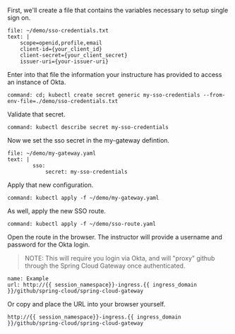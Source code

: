 First, we'll create a file that contains the variables necessary to setup single sign on.

```editor:append-lines-to-file
file: ~/demo/sso-credentials.txt
text: |
    scope=openid,profile,email
    client-id={your_client_id}
    client-secret={your_client_secret}
    issuer-uri={your-issuer-uri}
```

Enter into that file the information your instructure has provided to access an instance of Okta.

```terminal:execute
command: cd; kubectl create secret generic my-sso-credentials --from-env-file=./demo/sso-credentials.txt
```

Validate that secret.

```terminal:execute
command: kubectl describe secret my-sso-credentials
```

Now we set the sso secret in the my-gateway defintion.

```editor:append-lines-to-file
file: ~/demo/my-gateway.yaml
text: |
        sso:
            secret: my-sso-credentials
```

Apply that new configuration.

```terminal:execute
command: kubectl apply -f ~/demo/my-gateway.yaml
```

As well, apply the new SSO route.

```terminal:execute
command: kubectl apply -f ~/demo/sso-route.yaml
```

Open the route in the browser. The instructor will provide a username and password for the Okta login.

>NOTE: This will require you login via Okta, and will "proxy" github through the Spring Cloud Gateway once authenticated.

```dashboard:create-dashboard
name: Example
url: http://{{ session_namespace}}-ingress.{{ ingress_domain }}/github/spring-cloud/spring-cloud-gateway
```

Or copy and place the URL into your browser yourself.

```copy
http://{{ session_namespace}}-ingress.{{ ingress_domain }}/github/spring-cloud/spring-cloud-gateway
```